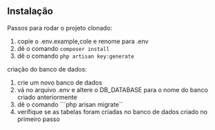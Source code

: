 ## Instalação

Passos para rodar o projeto clonado:
1. copie o .env.example,cole e renome para .env
2. dê o comando ``composer install``
3. dê o comando ``php artisan key:generate``

criação do banco de dados:
1. crie um novo banco de dados
2. vá no arquivo .env e altere o DB_DATABASE
 para o nome do banco criado anteriormente
3. dê o comando ```php arisan migrate``
4. verifique se as tabelas foram criadas
 no banco de dados criado no primeiro passo

